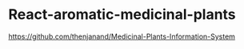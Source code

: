 # React-aromatic-medicinal-plants
https://github.com/thenjanand/Medicinal-Plants-Information-System
